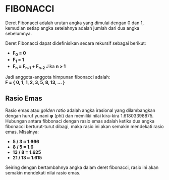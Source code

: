 # FIBONACCI

Deret Fibonacci adalah urutan angka yang dimulai dengan 0 dan 1, kemudian setiap angka setelahnya adalah jumlah dari dua angka sebelumnya.

Deret Fibonacci dapat didefinisikan secara rekursif sebagai berikut:

- **F<sub>0</sub> = 0**
- **F<sub>1</sub> = 1**
- **F<sub>n</sub> = F<sub>n-1</sub> + F<sub>n-2</sub>** Jika **n > 1**

Jadi anggota-anggota himpunan fibonacci adalah:
<br />
**F = { 0, 1, 1, 2, 3, 5, 8, 13, ... }**

## Rasio Emas

Rasio emas atau _golden ratio_ adalah angka irasional yang dilambangkan dengan huruf yunani **&phi;** (phi) dan memiliki nilai kira-kira 1.61803398875.
Hubungan antara fibbonaci dengan rasio emas adalah ketika dua angka fibonacci berturut-turut dibagi, maka rasio ini akan semakin mendekati rasio emas.
Misalnya:

- **5 / 3 ≈ 1.666**
- **8 / 5 = 1.6**
- **13 / 8 = 1.625**
- **21 / 13 ≈ 1.615**

Seiring dengan bertambahnya angka dalam deret fibonacci, rasio ini akan semakin mendekati nilai rasio emas.
